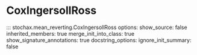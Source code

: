 # CoxIngersollRoss

::: stochax.mean_reverting.CoxIngersollRoss
    options:
      show_source: false
      inherited_members: true
      merge_init_into_class: true
      show_signature_annotations: true
      docstring_options:
        ignore_init_summary: false
